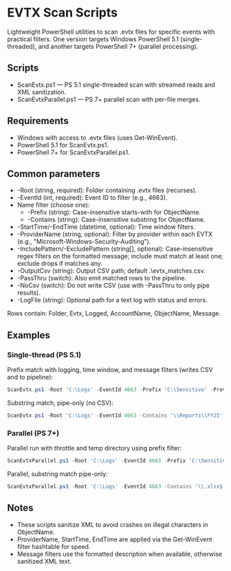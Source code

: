 # EVTX Scan Scripts

Lightweight PowerShell utilities to scan .evtx files for specific events with practical filters. One version targets Windows PowerShell 5.1 (single-threaded), and another targets PowerShell 7+ (parallel processing).

## Scripts
- ScanEvtx.ps1 — PS 5.1 single-threaded scan with streamed reads and XML sanitization.
- ScanEvtxParallel.ps1 — PS 7+ parallel scan with per-file merges.

## Requirements
- Windows with access to .evtx files (uses Get-WinEvent).
- PowerShell 5.1 for ScanEvtx.ps1.
- PowerShell 7+ for ScanEvtxParallel.ps1.

## Common parameters
- -Root (string, required): Folder containing .evtx files (recurses).
- -EventId (int, required): Event ID to filter (e.g., 4663).
- Name filter (choose one):
	- -Prefix (string): Case-insensitive starts-with for ObjectName.
	- -Contains (string): Case-insensitive substring for ObjectName.
- -StartTime/-EndTime (datetime, optional): Time window filters.
- -ProviderName (string, optional): Filter by provider within each EVTX (e.g., "Microsoft-Windows-Security-Auditing").
- -IncludePattern/-ExcludePattern (string[], optional): Case-insensitive regex filters on the formatted message; include must match at least one; exclude drops if matches any.
- -OutputCsv (string): Output CSV path; default .\evtx_matches.csv.
- -PassThru (switch): Also emit matched rows to the pipeline.
- -NoCsv (switch): Do not write CSV (use with -PassThru to only pipe results).
- -LogFile (string): Optional path for a text log with status and errors.

Rows contain: Folder, Evtx, Logged, AccountName, ObjectName, Message.

## Examples

### Single-thread (PS 5.1)

Prefix match with logging, time window, and message filters (writes CSV and to pipeline):

```powershell
ScanEvtx.ps1 -Root 'C:\Logs' -EventId 4663 -Prefix 'C:\Sensitive' -ProviderName 'Microsoft-Windows-Security-Auditing' -StartTime (Get-Date).AddDays(-7) -IncludePattern 'DELETE|WRITE' -ExcludePattern 'System Volume Information' -OutputCsv '.\matches.csv' -LogFile '.\scan.log' -PassThru
```

Substring match, pipe-only (no CSV):

```powershell
ScanEvtx.ps1 -Root 'C:\Logs' -EventId 4663 -Contains '\\Reports\\FY25' -NoCsv -PassThru | Select-Object -First 10
```

### Parallel (PS 7+)

Parallel run with throttle and temp directory using prefix filter:

```powershell
ScanEvtxParallel.ps1 -Root 'C:\Logs' -EventId 4663 -Prefix 'C:\Sensitive' -StartTime (Get-Date).AddDays(-3) -ThrottleLimit 8 -TempDir 'C:\Temp\evtx_parts' -OutputCsv '.\matches.csv' -LogFile '.\scan_parallel.log'
```

Parallel, substring match pipe-only:

```powershell
ScanEvtxParallel.ps1 -Root 'C:\Logs' -EventId 4663 -Contains '\\.xlsx$' -NoCsv -PassThru | Export-Csv '.\pipe_only.csv' -NoTypeInformation -Encoding UTF8
```

## Notes
- These scripts sanitize XML to avoid crashes on illegal characters in ObjectName.
- ProviderName, StartTime, EndTime are applied via the Get-WinEvent filter hashtable for speed.
- Message filters use the formatted description when available, otherwise sanitized XML text.
